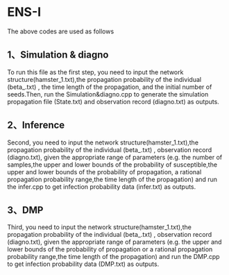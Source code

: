 # ENS-I
The above codes are used as follows
## 1、Simulation & diagno
To run this file as the first step, you need to input the network structure(hamster_1.txt),the propagation probability of the individual (beta_.txt) , the time length of the propagation, and the initial number of seeds.Then, run the Simulation&diagno.cpp to generate the simulation propagation file (State.txt) and observation record (diagno.txt) as outputs.
## 2、Inference
Second, you need to input the network structure(hamster_1.txt),the propagation probability of the individual (beta_.txt) , observation record (diagno.txt), given the appropriate range of parameters (e.g. the number of samples,the upper and lower bounds of the probability of susceptible,the upper and lower bounds of the probability of propagation, a rational propagation probability range,the time length of the propagation) and run the infer.cpp to get infection probability data (infer.txt) as outputs.
## 3、DMP
Third, you need to input the network structure(hamster_1.txt),the propagation probability of the individual (beta_.txt) , observation record (diagno.txt), given the appropriate range of parameters (e.g. the upper and lower bounds of the probability of propagation or a rational propagation probability range,the time length of the propagation) and run the DMP.cpp  to get infection probability data (DMP.txt) as outputs.
